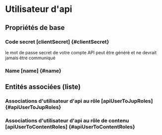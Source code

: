 # Utilisateur d'api
<!--- THIS FILE IS GENERATED PLEASE DO NOT EDIT IT DIRECTLY --->



## Propriétés de base

### Code secret [clientSecret] {#clientSecret}
        
le mot de passe secret de votre compte API peut être généré et ne devrait jamais être communiqué
### Name [name] {#name}
        




## Entités associées (liste)

### Associations d'utilisateur d'api au rôle [apiUserToJupRoles] {#apiUserToJupRoles}
        

### Associations d'utilisateur d'api au rôle de contenu [apiUserToContentRoles] {#apiUserToContentRoles}
        




